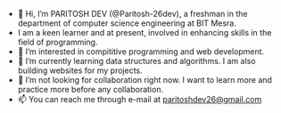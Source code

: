 - 👋 Hi, I’m PARITOSH DEV (@Paritosh-26dev), a freshman in the department of computer science engineering at BIT Mesra.
-   I am a keen learner and at present, involved in enhancing skills in the field of programming.
- 👀 I’m interested in compititive programming and web development.
- 🌱 I’m currently learning data structures and algorithms. I am also building websites for my projects.
- 💞️ I’m not looking for collaboration right now. I want to learn more and practice more before any collaboration.
- 📫 You can reach me through e-mail at paritoshdev26@gmail.com

<!---
Paritosh-26dev/Paritosh-26dev is a ✨ special ✨ repository because its `README.md` (this file) appears on your GitHub profile.
You can click the Preview link to take a look at your changes.
--->
